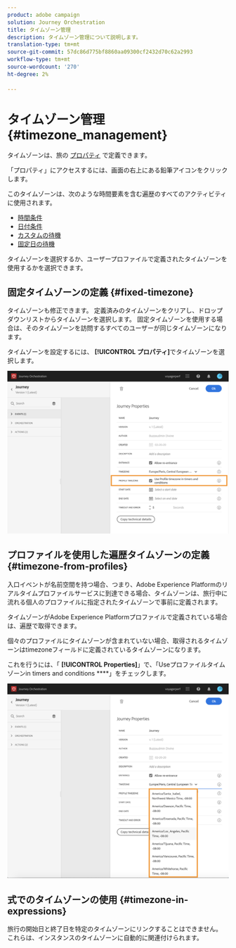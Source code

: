 ```yaml
---
product: adobe campaign
solution: Journey Orchestration
title: タイムゾーン管理
description: タイムゾーン管理について説明します。
translation-type: tm+mt
source-git-commit: 57dc86d775bf8860aa09300cf2432d70c62a2993
workflow-type: tm+mt
source-wordcount: '270'
ht-degree: 2%

---
```




# タイムゾーン管理 {#timezone_management}

タイムゾーンは、旅の [プロパティ](../building-journeys/changing-properties.md) で定義できます。

「プロパティ」にアクセスするには、画面の右上にある鉛筆アイコンをクリックします。

このタイムゾーンは、次のような時間要素を含む遍歴のすべてのアクティビティに使用されます。

* [時間条件](../building-journeys/condition-activity.md#time_condition)
* [日付条件](../building-journeys/condition-activity.md#date_condition)
* [カスタムの待機](../building-journeys/wait-activity.md#custom)
* [固定日の待機](../building-journeys/wait-activity.md#fixed_date)

タイムゾーンを選択するか、ユーザープロファイルで定義されたタイムゾーンを使用するかを選択できます。

## 固定タイムゾーンの定義 {#fixed-timezone}

タイムゾーンも修正できます。 定義済みのタイムゾーンをクリアし、ドロップダウンリストからタイムゾーンを選択します。 固定タイムゾーンを使用する場合は、そのタイムゾーンを訪問するすべてのユーザーが同じタイムゾーンになります。

タイムゾーンを設定するには、 **[!UICONTROL プロパティ]**&#x200B;でタイムゾーンを選択します。

![](../assets/journey73.png)

## プロファイルを使用した遍歴タイムゾーンの定義 {#timezone-from-profiles}

入口イベントが名前空間を持つ場合、つまり、Adobe Experience Platformのリアルタイムプロファイルサービスに到達できる場合、タイムゾーンは、旅行中に流れる個人のプロファイルに指定されたタイムゾーンで事前に定義されます。

タイムゾーンがAdobe Experience Platformプロファイルで定義されている場合は、遍歴で取得できます。

個々のプロファイルにタイムゾーンが含まれていない場合、取得されるタイムゾーンはtimezoneフィールドに定義されているタイムゾーンになります。

これを行うには、「 **[!UICONTROL Properties]**」で、「Useプロファイルタイムゾーンin timers and conditions ****」をチェックします。

![](../assets/journey72.png)

## 式でのタイムゾーンの使用 {#timezone-in-expressions}

旅行の開始日と終了日を特定のタイムゾーンにリンクすることはできません。 これらは、インスタンスのタイムゾーンに自動的に関連付けられます。
